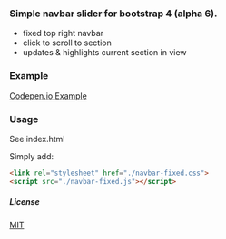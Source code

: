### Simple navbar slider for bootstrap 4 (alpha 6).
- fixed top right navbar
- click to scroll to section
- updates & highlights current section in view

### Example
[Codepen.io Example](http://codepen.io/ts-de/pen/OpPYrw)

### Usage
See index.html

Simply add:
```html
<link rel="stylesheet" href="./navbar-fixed.css">
<script src="./navbar-fixed.js"></script>
```

##### License
[MIT](http://www.opensource.org/licenses/mit-license.php)

